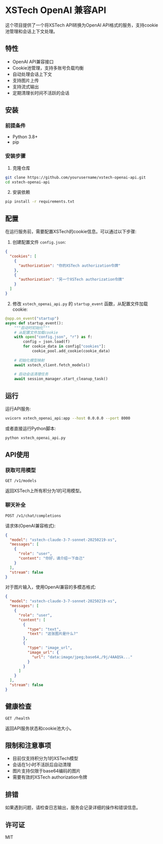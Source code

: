 # XSTech OpenAI 兼容API

这个项目提供了一个将XSTech API转换为OpenAI API格式的服务，支持cookie池管理和会话上下文处理。

## 特性

- OpenAI API兼容接口
- Cookie池管理，支持多账号负载均衡
- 自动处理会话上下文
- 支持图片上传
- 支持流式输出
- 定期清理长时间不活跃的会话

## 安装

### 前提条件

- Python 3.8+
- pip

### 安装步骤

1. 克隆仓库

```bash
git clone https://github.com/yourusername/xstech-openai-api.git
cd xstech-openai-api
```

2. 安装依赖

```bash
pip install -r requirements.txt
```

## 配置

在运行服务前，需要配置XSTech的cookie信息。可以通过以下步骤:

1. 创建配置文件 `config.json`:

```json
{
  "cookies": [
    {
      "authorization": "你的XSTech authorization令牌"
    },
    {
      "authorization": "另一个XSTech authorization令牌"
    }
  ]
}
```

2. 修改 `xstech_openai_api.py` 的 `startup_event` 函数，从配置文件加载cookie:

```python
@app.on_event("startup")
async def startup_event():
    """启动时初始化"""
    # 从配置文件加载cookie
    with open("config.json", "r") as f:
        config = json.load(f)
        for cookie_data in config["cookies"]:
            cookie_pool.add_cookie(cookie_data)
    
    # 初始化模型映射
    await xstech_client.fetch_models()
    
    # 启动会话清理任务
    await session_manager.start_cleanup_task()
```

## 运行

运行API服务:

```bash
uvicorn xstech_openai_api:app --host 0.0.0.0 --port 8000
```

或者直接运行Python脚本:

```bash
python xstech_openai_api.py
```

## API使用

### 获取可用模型

```
GET /v1/models
```

返回XSTech上所有积分为1的可用模型。

### 聊天补全

```
POST /v1/chat/completions
```

请求体(OpenAI兼容格式):

```json
{
  "model": "xstech-claude-3-7-sonnet-20250219-xs",
  "messages": [
    {
      "role": "user",
      "content": "你好，请介绍一下自己"
    }
  ],
  "stream": false
}
```

对于图片输入，使用OpenAI兼容的多模态格式:

```json
{
  "model": "xstech-claude-3-7-sonnet-20250219-xs",
  "messages": [
    {
      "role": "user",
      "content": [
        {
          "type": "text",
          "text": "这张图片是什么?"
        },
        {
          "type": "image_url",
          "image_url": {
            "url": "data:image/jpeg;base64,/9j/4AAQSk..."
          }
        }
      ]
    }
  ],
  "stream": false
}
```

## 健康检查

```
GET /health
```

返回API服务状态和cookie池大小。

## 限制和注意事项

- 目前仅支持积分为1的XSTech模型
- 会话在1小时不活跃后自动清理
- 图片支持仅限于base64编码的图片
- 需要有效的XSTech authorization令牌

## 排错

如果遇到问题，请检查日志输出，服务会记录详细的操作和错误信息。

## 许可证

MIT 